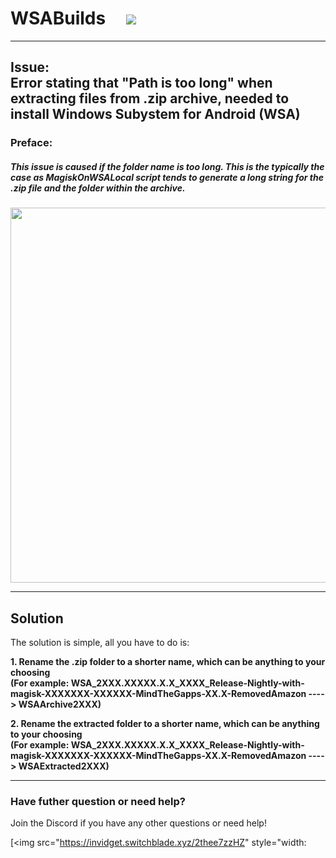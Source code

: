 # WSABuilds &nbsp; &nbsp; <img src="https://img.shields.io/github/downloads/MustardChef/WSABuilds/total?label=Total%20Downloads&style=for-the-badge"/> &nbsp; 

---
## Issue: </br> Error stating that "Path is too long" when extracting files from .zip archive, needed to install Windows Subystem for Android (WSA)
### Preface:
##### This issue is caused if the folder name is too long. This is the typically the case as MagiskOnWSALocal script tends to generate a long string for the .zip file and the folder within the archive.

<img src="https://user-images.githubusercontent.com/68516357/219853616-154615b8-125c-4b68-b2f7-43fc2f7b1f74.png" style="width: 600px;"/>  

---
## Solution

The solution is simple, all you have to do is:

**1. Rename the .zip folder to a shorter name, which can be anything to your choosing </br> (For example: WSA_2XXX.XXXXX.X.X_XXXX_Release-Nightly-with-magisk-XXXXXXX-XXXXXX-MindTheGapps-XX.X-RemovedAmazon ----> WSAArchive2XXX)**

**2. Rename the extracted folder to a shorter name, which can be anything to your choosing </br> (For example: WSA_2XXX.XXXXX.X.X_XXXX_Release-Nightly-with-magisk-XXXXXXX-XXXXXX-MindTheGapps-XX.X-RemovedAmazon ----> WSAExtracted2XXX)**

---

### Have futher question or need help?

Join the Discord if you have any other questions or need help!

[<img src="https://invidget.switchblade.xyz/2thee7zzHZ" style="width: 